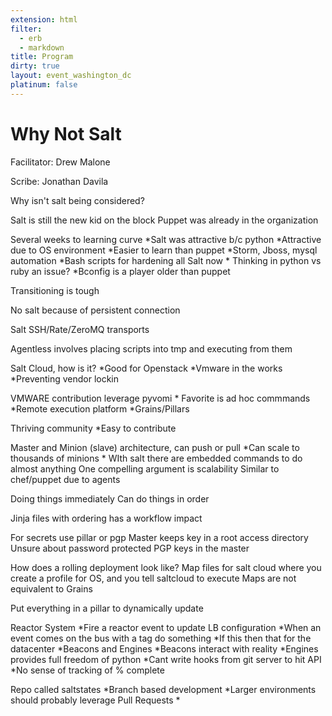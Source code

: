 ```yaml
---
extension: html
filter:
  - erb
  - markdown
title: Program
dirty: true
layout: event_washington_dc
platinum: false
---
```


#  Why Not Salt

Facilitator: Drew Malone

Scribe: Jonathan Davila


Why isn't salt being considered?

Salt is still the new kid on the block
Puppet was already in the organization

Several weeks to learning curve
*Salt was attractive b/c python
*Attractive due to OS environment
*Easier to learn than puppet
*Storm, Jboss, mysql automation
*Bash scripts for hardening all Salt now
*
Thinking in python vs ruby an issue?
*Bconfig is a player older than puppet

Transitioning is tough

No salt because of persistent connection

Salt SSH/Rate/ZeroMQ transports

Agentless involves placing scripts into tmp and executing from them

Salt Cloud, how is it?
*Good for Openstack
*Vmware in the works
*Preventing vendor lockin

VMWARE contribution leverage pyvomi
*
Favorite is ad hoc commmands
*Remote execution platform
*Grains/Pillars

Thriving community
*Easy to contribute

Master and Minion (slave) architecture, can push or pull
*Can scale to thousands of minions
*
WIth salt there are embedded commands to do almost anything
One compelling argument is scalability
Similar to chef/puppet due to agents

Doing things immediately
Can do things in order

Jinja files with ordering has a workflow impact

For secrets use pillar or pgp
Master keeps key in a root access directory
Unsure about password protected PGP keys in the master

How does a rolling deployment look like?
Map files for salt cloud where you create a profile for OS, and you tell saltcloud to execute
Maps are not equivalent to Grains

Put everything in a pillar to dynamically update

Reactor System
*Fire a reactor event to update LB configuration
*When an event comes on the bus with a tag do something
*If this then that for the datacenter
*Beacons and Engines
*Beacons interact with reality
*Engines provides full freedom of python
*Cant write hooks from git server to hit API
*No sense of tracking of % complete

Repo called saltstates
*Branch based development
*Larger environments should probably leverage Pull Requests
*
